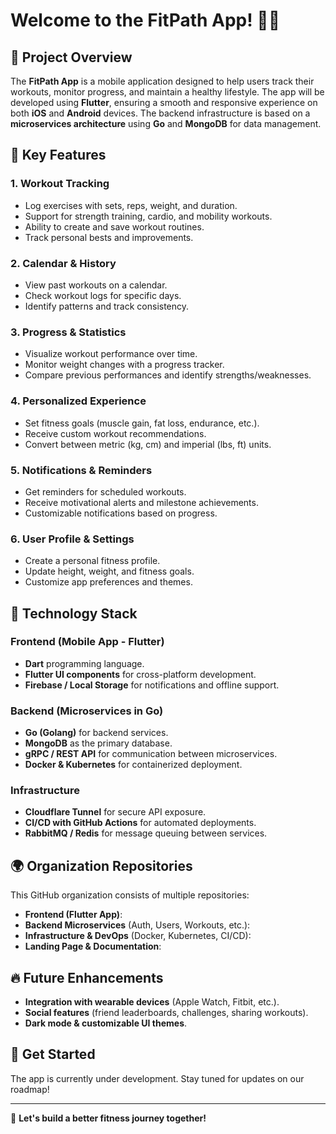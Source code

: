 # Welcome to the FitPath App! 🏋️‍♂️

## 📌 Project Overview
The **FitPath App** is a mobile application designed to help users track their workouts, monitor progress, and maintain a healthy lifestyle. The app will be developed using **Flutter**, ensuring a smooth and responsive experience on both **iOS** and **Android** devices. The backend infrastructure is based on a **microservices architecture** using **Go** and **MongoDB** for data management.

## 🎯 Key Features

### **1. Workout Tracking**
- Log exercises with sets, reps, weight, and duration.
- Support for strength training, cardio, and mobility workouts.
- Ability to create and save workout routines.
- Track personal bests and improvements.

### **2. Calendar & History**
- View past workouts on a calendar.
- Check workout logs for specific days.
- Identify patterns and track consistency.

### **3. Progress & Statistics**
- Visualize workout performance over time.
- Monitor weight changes with a progress tracker.
- Compare previous performances and identify strengths/weaknesses.

### **4. Personalized Experience**
- Set fitness goals (muscle gain, fat loss, endurance, etc.).
- Receive custom workout recommendations.
- Convert between metric (kg, cm) and imperial (lbs, ft) units.

### **5. Notifications & Reminders**
- Get reminders for scheduled workouts.
- Receive motivational alerts and milestone achievements.
- Customizable notifications based on progress.

### **6. User Profile & Settings**
- Create a personal fitness profile.
- Update height, weight, and fitness goals.
- Customize app preferences and themes.

## 📱 Technology Stack
### **Frontend (Mobile App - Flutter)**
- **Dart** programming language.
- **Flutter UI components** for cross-platform development.
- **Firebase / Local Storage** for notifications and offline support.

### **Backend (Microservices in Go)**
- **Go (Golang)** for backend services.
- **MongoDB** as the primary database.
- **gRPC / REST API** for communication between microservices.
- **Docker & Kubernetes** for containerized deployment.

### **Infrastructure**
- **Cloudflare Tunnel** for secure API exposure.
- **CI/CD with GitHub Actions** for automated deployments.
- **RabbitMQ / Redis** for message queuing between services.

## 🌍 Organization Repositories
This GitHub organization consists of multiple repositories:
- **Frontend (Flutter App)**: 
- **Backend Microservices** (Auth, Users, Workouts, etc.): 
- **Infrastructure & DevOps** (Docker, Kubernetes, CI/CD):
- **Landing Page & Documentation**: 

## 🔥 Future Enhancements
- **Integration with wearable devices** (Apple Watch, Fitbit, etc.).
- **Social features** (friend leaderboards, challenges, sharing workouts).
- **Dark mode & customizable UI themes**.

## 🚀 Get Started
The app is currently under development. Stay tuned for updates on our roadmap!

---
💪 **Let's build a better fitness journey together!**
